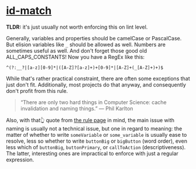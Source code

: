 [id-match](https://eslint.org/docs/rules/id-match)
==================================================
**TLDR:** it's just usually not worth enforcing this on lint level.

Generally, variables and properties should be camelCase or PascalCase. But elision variables like `_` should be allowed as well. Numbers are sometimes useful as well. And don't forget those good old ALL_CAPS_CONSTANTS! Now you have a RegEx like this:
```regexp
^(?:__?|[a-z][0-9]*|([A-Z]?[a-z]+)+[0-9]*|[A-Z]+(_[A-Z]+)+)$
```
While that's rather practical constraint, there are often some exceptions that just don't fit. Additionally, most projects do that anyway, and consequently don't profit from this rule.

> “There are only two hard things in Computer Science: cache invalidation and naming things.”
> — Phil Karlton

Also, with that👆 quote from [the rule page](https://eslint.org/docs/rules/id-match) in mind, the main issue with naming is usually not a technical issue, but one in regard to meaning: the matter of whether to write `someVariable` or `some_variable` is usually ease to resolve, less so whether to write `buttonBig` or `bigButton` (word order), even less which of `buttonBig`, `buttonPrimary`, or `callToAction` (descriptiveness). The latter, interesting ones are impractical to enforce with just a regular expression.
